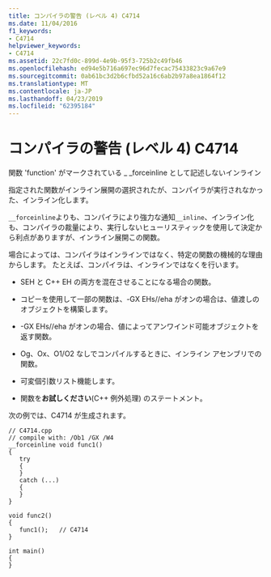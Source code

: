 ```yaml
---
title: コンパイラの警告 (レベル 4) C4714
ms.date: 11/04/2016
f1_keywords:
- C4714
helpviewer_keywords:
- C4714
ms.assetid: 22c7fd0c-899d-4e9b-95f3-725b2c49fb46
ms.openlocfilehash: ed94e5b716a697ec96d7fecac75433823c9a67e9
ms.sourcegitcommit: 0ab61bc3d2b6cfbd52a16c6ab2b97a8ea1864f12
ms.translationtype: MT
ms.contentlocale: ja-JP
ms.lasthandoff: 04/23/2019
ms.locfileid: "62395184"
---
```

# <a name="compiler-warning-level-4-c4714"></a>コンパイラの警告 (レベル 4) C4714

関数 'function' がマークされている _ _forceinline として記述しないインライン

指定された関数がインライン展開の選択されたが、コンパイラが実行されなかった、インライン化します。

`__forceinline`よりも、コンパイラにより強力な通知`__inline`、インライン化も、コンパイラの裁量により、実行しないヒューリスティックを使用して決定から利点がありますが、インライン展開この関数。

場合によっては、コンパイラはインラインではなく、特定の関数の機械的な理由からします。 たとえば、コンパイラは、インラインではなくを行います。

- SEH と C++ EH の両方を混在させることになる場合の関数。

- コピーを使用して一部の関数は、-GX EHs//eha がオンの場合は、値渡しのオブジェクトを構築します。

- -GX EHs//eha がオンの場合、値によってアンワインド可能オブジェクトを返す関数。

- Og、Ox、O1/O2 なしでコンパイルするときに、インライン アセンブリでの関数。

- 可変個引数リスト機能します。

- 関数を**お試しください**(C++ 例外処理) のステートメント。

次の例では、C4714 が生成されます。

```
// C4714.cpp
// compile with: /Ob1 /GX /W4
__forceinline void func1()
{
   try
   {
   }
   catch (...)
   {
   }
}

void func2()
{
   func1();   // C4714
}

int main()
{
}
```